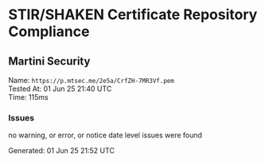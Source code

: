 # STIR/SHAKEN Certificate Repository Compliance

## Martini Security

Name: `https://p.mtsec.me/2e5a/CrfZH-7MR3Vf.pem`\
Tested At: 01 Jun 25 21:40 UTC\
Time: 115ms

### Issues

no warning, or error, or notice date level issues were found

Generated: 01 Jun 25 21:52 UTC